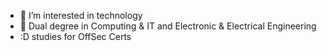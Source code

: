 - 👀 I’m interested in technology
- 🌱 Dual degree in Computing & IT and Electronic & Electrical Engineering
- :D studies for OffSec Certs

<!---
ripeax/ripeax is a ✨ special ✨ repository because its `README.md` (this file) appears on your GitHub profile.
You can click the Preview link to take a look at your changes.
--->
